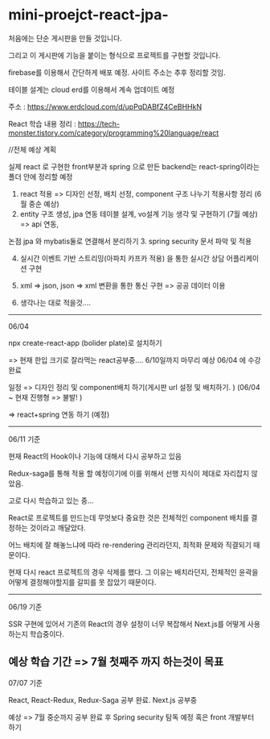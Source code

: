 # mini-proejct-react-jpa-

처음에는 단순 게시판을 만들 것입니다.

그리고 이 게시판에 기능을 붙이는 형식으로 프로젝트를 구현할 것입니다.

firebase를 이용해서 간단하게 배포 예정. 사이트 주소는 추후 정리할 것임.

테이블 설계는 cloud erd를 이용해서 계속 업데이트 예정

주소 : https://www.erdcloud.com/d/upPqDABfZ4CeBHHkN

React 학습 내용 정리 : https://tech-monster.tistory.com/category/programming%20language/react

//전체 예상 계획

실제 react 로 구현한 front부분과 spring 으로 만든 backend는 react-spring이라는 폴더 안에 정리할 예정

1. react 적용
 => 디자인 선정, 배치 선정, 
 component 구조 나누기 
 적용사항 정리
 (6월 중순 예상)
2. entity 구조 생성, jpa 연동
 테이블 설계,
 vo설계
 기능 생각 및 구현하기
 (7월 예상)
  => api 연동,

  논점
  jpa 와 mybatis둘로 연결해서 분리하기
3. spring security 문서 파악 및 적용

4. 실시간 이벤트 기반 스트리밍(아파치 카프카 적용)
을 통한 실시간 상담 어플리케이션 구현

5. xml => json, json => xml 변환을 통한 통신 구현
=> 공공 데이터 이용

6. 생각나는 대로 적을것....
 
 --------------------------------------- 
06/04

 npx create-react-app (bolider plate)로 설치하기

=> 현재 한입 크기로 잘라먹는 react공부중....  6/10일까지 마무리 예상
06/04 에 수강 완료

일정
=> 디자인 정리 및 component배치 하기(게시판 url 설정 및 배치하기. )
(06/04 ~ 현재 진행형 => 불발! )

=> react+spring 연동 하기
(예정)

------------------

06/11 기준

현재 React의 Hook이나 기능에 대해서 다시 공부하고 있음

Redux-saga를 통해 적용 할 예정이기에 이를 위해서 선행 지식이 제대로 자리잡지 않았음.

고로 다시 학습하고 있는 중...

React로 프로젝트를 만드는데 무엇보다 중요한 것은 전체적인 component 배치를 결정하는 것이라고 깨달았다.

어느 배치에 잘 해놓느냐에 따라 re-rendering 관리라던지, 최적화 문제와 직결되기 때문이다. 

현재 다시 react 프로젝트의 경우 삭제를 했다. 그 이유는 배치라던지, 전체적인 윤곽을 어떻게 결정해야할지를 갈피를 못 잡았기 때문이다.

-------------------------
06/19 기준

SSR 구현에 있어서 기존의 React의 경우 설정이 너무 복잡해서 Next.js를 어떻게 사용하는지 학습중이다. 

예상 학습 기간 => 7월 첫째주 까지 하는것이 목표
-------------------------
07/07 기준

React, React-Redux, Redux-Saga 공부 완료. 
Next.js 공부중

예상 => 
   7월 중순까지 공부 완료 후 Spring security 탐독 예정
   혹은 front 개발부터 하기 

